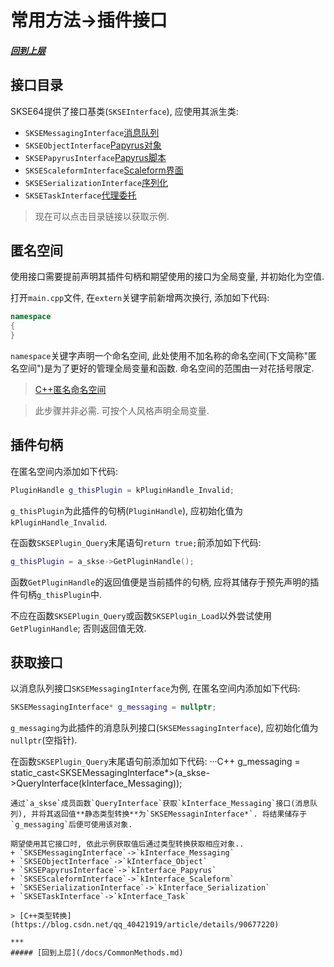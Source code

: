 # 常用方法->插件接口
##### [回到上层](/docs/CommonMethods.md)

## 接口目录

SKSE64提供了接口基类(`SKSEInterface`), 应使用其派生类:
+ `SKSEMessagingInterface`[消息队列](/docs/CM/Interface/Messaging.md)
+ `SKSEObjectInterface`[Papyrus对象](/docs/CM/Interface/Object.md)
+ `SKSEPapyrusInterface`[Papyrus脚本](/docs/CM/Interface/Papyrus.md)
+ `SKSEScaleformInterface`[Scaleform界面](/docs/CM/Interface/Scaleform.md)
+ `SKSESerializationInterface`[序列化](/docs/CM/Interface/Serialization.md)
+ `SKSETaskInterface`[代理委托](/docs/CM/Interface/Task.md)

> 现在可以点击目录链接以获取示例.

## 匿名空间

使用接口需要提前声明其插件句柄和期望使用的接口为全局变量, 并初始化为空值.

打开`main.cpp`文件, 在`extern`关键字前新增两次换行, 添加如下代码:
```C++
namespace 
{
}
```
`namespace`关键字声明一个命名空间, 此处使用不加名称的命名空间(下文简称"匿名空间")是为了更好的管理全局变量和函数. 命名空间的范围由一对花括号限定.

> [C++匿名命名空间](https://www.cnblogs.com/youxin/p/4308364.html)

> 此步骤并非必需. 可按个人风格声明全局变量.

## 插件句柄

在匿名空间内添加如下代码:
```C++
PluginHandle g_thisPlugin = kPluginHandle_Invalid;
```
`g_thisPlugin`为此插件的句柄(`PluginHandle`), 应初始化值为`kPluginHandle_Invalid`.

在函数`SKSEPlugin_Query`末尾语句`return true;`前添加如下代码: 
```C++
g_thisPlugin = a_skse->GetPluginHandle();
```
函数`GetPluginHandle`的返回值便是当前插件的句柄, 应将其储存于预先声明的插件句柄`g_thisPlugin`中.

不应在函数`SKSEPlugin_Query`或函数`SKSEPlugin_Load`以外尝试使用`GetPluginHandle`; 否则返回值无效.

## 获取接口

以消息队列接口`SKSEMessagingInterface`为例, 在匿名空间内添加如下代码: 
```C++
SKSEMessagingInterface* g_messaging = nullptr;
```
`g_messaging`为此插件的消息队列接口(`SKSEMessagingInterface`), 应初始化值为`nullptr`(空指针).

在函数`SKSEPlugin_Query`末尾语句前添加如下代码:
···C++
g_messaging = static_cast<SKSEMessagingInterface*>(a_skse->QueryInterface(kInterface_Messaging));
```
通过`a_skse`成员函数`QueryInterface`获取`kInterface_Messaging`接口(消息队列), 并将其返回值**静态类型转换**为`SKSEMessaginInterface*`. 将结果储存于`g_messaging`后便可使用该对象.

期望使用其它接口时, 依此示例获取值后通过类型转换获取相应对象..
+ `SKSEMessagingInterface`->`kInterface_Messaging`
+ `SKSEObjectInterface`->`kInterface_Object`
+ `SKSEPapyrusInterface`->`kInterface_Papyrus`
+ `SKSEScaleformInterface`->`kInterface_Scaleform`
+ `SKSESerializationInterface`->`kInterface_Serialization`
+ `SKSETaskInterface`->`kInterface_Task`

> [C++类型转换](https://blog.csdn.net/qq_40421919/article/details/90677220)

***
##### [回到上层](/docs/CommonMethods.md)